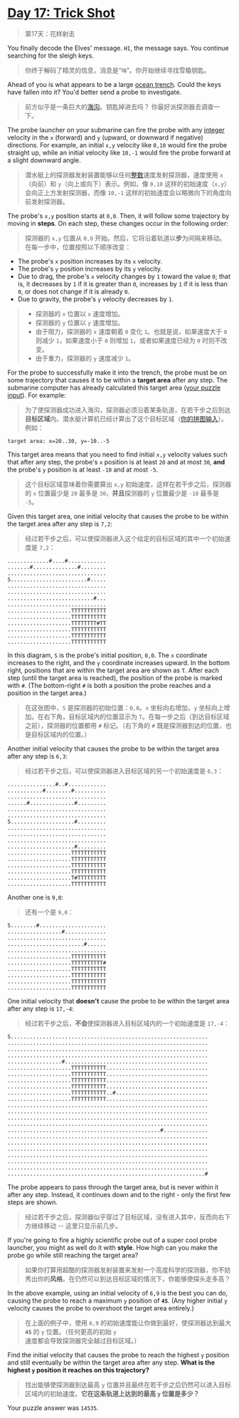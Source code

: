 # [Day 17: Trick Shot](https://adventofcode.com/2021/day/17)

> 第17天：花样射击

You finally decode the Elves' message. `HI`, the message says. You continue searching for the sleigh keys.

> 你终于解码了精灵的信息，消息是“`嗨`”。你开始继续寻找雪橇钥匙。

Ahead of you is what appears to be a large [ocean trench](https://en.wikipedia.org/wiki/Oceanic_trench). Could the keys have fallen into it? You'd better send a probe to investigate.

> 前方似乎是一条巨大的[海沟](https://en.wikipedia.org/wiki/Oceanic_trench)。钥匙掉进去吗？ 你最好派探测器去调查一下。

The probe launcher on your submarine can fire the probe with any [integer](https://en.wikipedia.org/wiki/Integer) velocity in the `x` (forward) and `y` (upward, or downward if negative) directions. For example, an initial `x,y` velocity like `0,10` would fire the probe straight up, while an initial velocity like `10,-1` would fire the probe forward at a slight downward angle.

> 潜水艇上的探测器发射装置能够以任何[整数](https://en.wikipedia.org/wiki/Integer)速度发射探测器，速度使用 `x`（向前）和 `y`（向上或向下）表示。例如，像 `0,10` 这样的初始速度（`x,y`）会向正上方发射探测器，而像 `10,-1` 这样的初始速度会以略微向下的角度向前发射探测器。

The probe's `x,y` position starts at `0,0`. Then, it will follow some trajectory by moving in **steps**. On each step, these changes occur in the following order:

> 探测器的 `x,y` 位置从 `0,0` 开始。然后，它将沿着轨道以**步**为间隔来移动。在每一步中，位置按照以下顺序改变：

- The probe's `x` position increases by its `x` velocity.
- The probe's `y` position increases by its `y` velocity.
- Due to drag, the probe's `x` velocity changes by `1` toward the value `0`; that is, it decreases by `1` if it is greater than `0`, increases by `1` if it is less than `0`, or does not change if it is already `0`.
- Due to gravity, the probe's `y` velocity decreases by `1`.

> - 探测器的 `x` 位置以 `x` 速度增加。
> - 探测器的 `y` 位置以 `y` 速度增加。
> - 由于阻力，探测器的 `x` 速度朝着 `0` 变化 `1`。也就是说，如果速度大于 `0` 则减少 `1`，如果速度小于 `0` 则增加 `1`，或者如果速度已经为 `0` 时则不改变。
> - 由于重力，探测器的 `y` 速度减少 `1`。

For the probe to successfully make it into the trench, the probe must be on some trajectory that causes it to be within a **target area** after any step. The submarine computer has already calculated this target area ([your puzzle input](day17.txt)). For example:

> 为了使探测器成功进入海沟，探测器必须沿着某条轨道，在若干步之后到达**目标区域**内。潜水艇计算机已经计算出了这个目标区域（[你的拼图输入](day17.txt)）。例如：

```'
target area: x=20..30, y=-10..-5
```

This target area means that you need to find initial `x,y` velocity values such that after any step, the probe's `x` position is at least `20` and at most `30`, **and** the probe's `y` position is at least `-10` and at most `-5`.

> 这个目标区域意味着你需要算出 `x,y` 初始速度，这样在若干步之后，探测器的 `x` 位置最少是 `20` 最多是 `30`，**并且**探测器的 `y` 位置最少是 `-10` 最多是 `-5`。

Given this target area, one initial velocity that causes the probe to be within the target area after any step is `7,2`:

> 经过若干步之后，可以使探测器进入这个给定的目标区域的其中一个初始速度是 `7,2`：

```'
.............#....#............
.......#..............#........
...............................
S........................#.....
...............................
...............................
...........................#...
...............................
....................TTTTTTTTTTT
....................TTTTTTTTTTT
....................TTTTTTTT#TT
....................TTTTTTTTTTT
....................TTTTTTTTTTT
....................TTTTTTTTTTT
```

In this diagram, `S` is the probe's initial position, `0,0`. The `x` coordinate increases to the right, and the `y` coordinate increases upward. In the bottom right, positions that are within the target area are shown as `T`. After each step (until the target area is reached), the position of the probe is marked with `#`. (The bottom-right `#` is both a position the probe reaches and a position in the target area.)

> 在这张图中，`S` 是探测器的初始位置：`0,0`。`x` 坐标向右增加，`y` 坐标向上增加。在右下角，目标区域内的位置显示为 `T`。在每一步之后（到达目标区域之前），探测器的位置都用 `#` 标记。（右下角的 `#` 既是探测器到达的位置，也是目标区域内的位置。）

Another initial velocity that causes the probe to be within the target area after any step is `6,3`:

> 经过若干步之后，可以使探测器进入目标区域的另一个初始速度是 `6,3`：

```'
...............#..#............
...........#........#..........
...............................
......#..............#.........
...............................
...............................
S....................#.........
...............................
...............................
...............................
.....................#.........
....................TTTTTTTTTTT
....................TTTTTTTTTTT
....................TTTTTTTTTTT
....................TTTTTTTTTTT
....................T#TTTTTTTTT
....................TTTTTTTTTTT
```

Another one is `9,0`:

> 还有一个是 `9,0`：

```'
S........#.....................
.................#.............
...............................
........................#......
...............................
....................TTTTTTTTTTT
....................TTTTTTTTTT#
....................TTTTTTTTTTT
....................TTTTTTTTTTT
....................TTTTTTTTTTT
....................TTTTTTTTTTT
```

One initial velocity that **doesn't** cause the probe to be within the target area after any step is `17,-4`:

> 经过若干步之后，**不会**使探测器进入目标区域内的一个初始速度是 `17,-4`：

```'
S..............................................................
...............................................................
...............................................................
...............................................................
.................#.............................................
....................TTTTTTTTTTT................................
....................TTTTTTTTTTT................................
....................TTTTTTTTTTT................................
....................TTTTTTTTTTT................................
....................TTTTTTTTTTT..#.............................
....................TTTTTTTTTTT................................
...............................................................
...............................................................
...............................................................
...............................................................
................................................#..............
...............................................................
...............................................................
...............................................................
...............................................................
...............................................................
...............................................................
..............................................................#
```

The probe appears to pass through the target area, but is never within it after any step. Instead, it continues down and to the right - only the first few steps are shown.

> 经过若干步之后，探测器似乎穿过了目标区域，没有进入其中，反而向右下方继续移动 -- 这里只显示前几步。

If you're going to fire a highly scientific probe out of a super cool probe launcher, you might as well do it with **style**. How high can you make the probe go while still reaching the target area?

> 如果你打算用超酷的探测器发射装置来发射一个高度科学的探测器，你不妨秀出你的**风格**。在仍然可以到达目标区域的情况下，你能够使探头走多高？

In the above example, using an initial velocity of `6,9` is the best you can do, causing the probe to reach a maximum `y` position of **`45`**. (Any higher initial `y` velocity causes the probe to overshoot the target area entirely.)

> 在上面的例子中，使用 `6,9` 的初始速度能让你做到最好，使探测器达到最大 **`45`** 的 `y` 位置。（任何更高的初始 `y` 速度都会导致探测器完全越过目标区域。）

Find the initial velocity that causes the probe to reach the highest `y` position and still eventually be within the target area after any step. **What is the highest `y` position it reaches on this trajectory?**

> 找出能够使探测器到达最高 `y` 位置并且最终在若干步之后仍然可以进入目标区域内的初始速度。**它在这条轨道上达到的最高 `y` 位置是多少？**

Your puzzle answer was `14535`.
